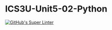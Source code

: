 # ICS3U-Unit5-02-Python

[![GitHub's Super Linter](https://github.com/Peter-Gemmell/ICS3U-Unit5-02-Python/workflows/GitHub's%20Super%20Linter/badge.svg)](https://github.com/Peter-Gemmell/ICS3U-Unit5-02-Python/actions)
